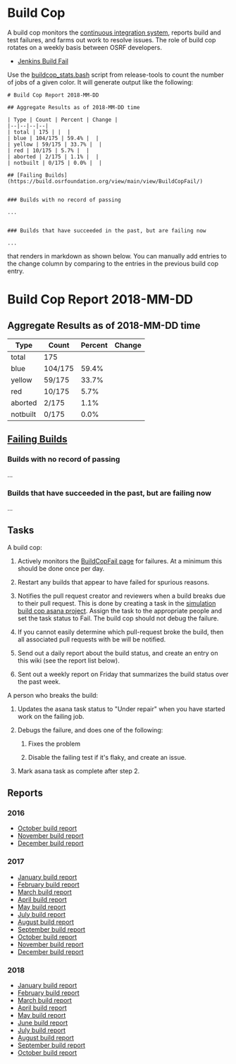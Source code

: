 # Build Cop

A build cop monitors the [continuous integration system](http://build.osrfoundation.org), reports build and test failures, and farms out work to resolve issues. The role of build cop rotates on a weekly basis between OSRF developers.

* [Jenkins Build Fail](http://build.osrfoundation.org/view/main/view/BuildCopFail/)

Use the [buildcop_stats.bash](https://bitbucket.org/osrf/release-tools/src/default/jenkins-scripts/tools/buildcop_stats.bash) script from release-tools to count the number of jobs of a given color.
It will generate output like the following:

~~~
# Build Cop Report 2018-MM-DD

## Aggregate Results as of 2018-MM-DD time

| Type | Count | Percent | Change |
|--|--|--|--|
| total | 175 | |  |
| blue | 104/175 | 59.4% |  |
| yellow | 59/175 | 33.7% |  |
| red | 10/175 | 5.7% |  |
| aborted | 2/175 | 1.1% |  |
| notbuilt | 0/175 | 0.0% |  |

## [Failing Builds](https://build.osrfoundation.org/view/main/view/BuildCopFail/)


### Builds with no record of passing

...


### Builds that have succeeded in the past, but are failing now

...
~~~

that renders in markdown as shown below. You can manually add entries to the change column by comparing to the entries in the previous build cop entry.

# Build Cop Report 2018-MM-DD

## Aggregate Results as of 2018-MM-DD time

| Type | Count | Percent | Change |
|--|--|--|--|
| total | 175 | |  |
| blue | 104/175 | 59.4% |  |
| yellow | 59/175 | 33.7% |  |
| red | 10/175 | 5.7% |  |
| aborted | 2/175 | 1.1% |  |
| notbuilt | 0/175 | 0.0% |  |

## [Failing Builds](https://build.osrfoundation.org/view/main/view/BuildCopFail/)


### Builds with no record of passing

...


### Builds that have succeeded in the past, but are failing now

...


## Tasks

A build cop:

1. Actively monitors the [BuildCopFail page](https://build.osrfoundation.org/view/main/view/BuildCopFail/) for failures. At a minimum this should be done once per day.

1. Restart any builds that appear to have failed for spurious reasons.

1. Notifies the pull request creator and reviewers when a build breaks due to their pull request. This is done by creating a task in the [simulation build cop asana project](https://app.asana.com/0/730044667471131/732514688627118). Assign the task to the appropriate people and set the task status to Fail. The build cop should not debug the failure.

1. If you cannot easily determine which pull-request broke the build, then all associated pull requests with be will be notified. 

1. Send out a daily report about the build status, and create an entry on this wiki (see the report list below).

1. Sent out a weekly report on Friday that summarizes the build status over the past week.

A person who breaks the build:

1. Updates the asana task status to "Under repair" when you have started work on the failing job.

1. Debugs the failure, and does one of the following:

    1. Fixes the problem

    1. Disable the failing test if it's flaky, and create an issue.

1. Mark asana task as complete after step 2.

## Reports

### 2016

* [October build report](https://bitbucket.org/osrf/gazebo/wiki/buildcop/2016/10)
* [November build report](https://bitbucket.org/osrf/gazebo/wiki/buildcop/2016/11)
* [December build report](https://bitbucket.org/osrf/gazebo/wiki/buildcop/2016/12)

### 2017

* [January build report](https://bitbucket.org/osrf/gazebo/wiki/buildcop/2017/01)
* [February build report](https://bitbucket.org/osrf/gazebo/wiki/buildcop/2017/02)
* [March build report](https://bitbucket.org/osrf/gazebo/wiki/buildcop/2017/03/15)
* [April build report](https://bitbucket.org/osrf/gazebo/wiki/buildcop/2017/04)
* [May build report](https://bitbucket.org/osrf/gazebo/wiki/buildcop/2017/05)
* [July build report](https://bitbucket.org/osrf/gazebo/wiki/buildcop/2017/07)
* [August build report](https://bitbucket.org/osrf/gazebo/wiki/buildcop/2017/08)
* [September build report](https://bitbucket.org/osrf/gazebo/wiki/buildcop/2017/09)
* [October build report](https://bitbucket.org/osrf/gazebo/wiki/buildcop/2017/10)
* [November build report](https://bitbucket.org/osrf/gazebo/wiki/buildcop/2017/11)
* [December build report](https://bitbucket.org/osrf/gazebo/wiki/buildcop/2017/12)

### 2018

* [January build report](https://bitbucket.org/osrf/gazebo/wiki/buildcop/2018/01)
* [February build report](https://bitbucket.org/osrf/gazebo/wiki/buildcop/2018/02)
* [March build report](https://bitbucket.org/osrf/gazebo/wiki/buildcop/2018/03)
* [April build report](https://bitbucket.org/osrf/gazebo/wiki/buildcop/2018/04)
* [May build report](https://bitbucket.org/osrf/gazebo/wiki/buildcop/2018/05)
* [June build report](https://bitbucket.org/osrf/gazebo/wiki/buildcop/2018/06)
* [July build report](https://bitbucket.org/osrf/gazebo/wiki/buildcop/2018/07)
* [August build report](https://bitbucket.org/osrf/gazebo/wiki/buildcop/2018/08)
* [September build report](https://bitbucket.org/osrf/gazebo/wiki/buildcop/2018/09)
* [October build report](https://bitbucket.org/osrf/gazebo/wiki/buildcop/2018/10)
